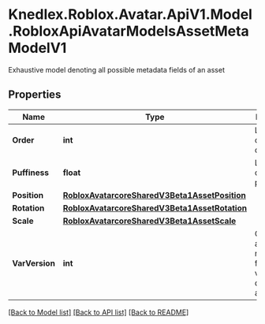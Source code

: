 # Knedlex.Roblox.Avatar.ApiV1.Model.RobloxApiAvatarModelsAssetMetaModelV1
Exhaustive model denoting all possible metadata fields of an asset

## Properties

Name | Type | Description | Notes
------------ | ------------- | ------------- | -------------
**Order** | **int** | Layered-clothing order | [optional] 
**Puffiness** | **float** | Layered-clothing puffiness | [optional] 
**Position** | [**RobloxAvatarcoreSharedV3Beta1AssetPosition**](RobloxAvatarcoreSharedV3Beta1AssetPosition.md) |  | [optional] 
**Rotation** | [**RobloxAvatarcoreSharedV3Beta1AssetRotation**](RobloxAvatarcoreSharedV3Beta1AssetRotation.md) |  | [optional] 
**Scale** | [**RobloxAvatarcoreSharedV3Beta1AssetScale**](RobloxAvatarcoreSharedV3Beta1AssetScale.md) |  | [optional] 
**VarVersion** | **int** | Client-authoritative meta model format version  - default is always 1 | [optional] 

[[Back to Model list]](../README.md#documentation-for-models) [[Back to API list]](../README.md#documentation-for-api-endpoints) [[Back to README]](../README.md)

